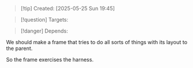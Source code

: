 
>[!tip] Created: [2025-05-25 Sun 19:45]

>[!question] Targets: 

>[!danger] Depends: 

We should make a frame that tries to do all sorts of things with its layout to the parent.

So the frame exercises the harness.